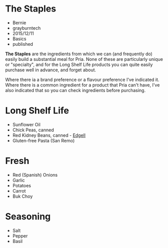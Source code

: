 # The Staples
- Bernie
- grayburntech
- 2015/12/11
- Basics
- published

**The Staples** are the ingredients from which we can (and frequently do) easily build a substantial meal for Pria. None of these are particularly unique or "specialty", and for the Long Shelf Life products you can quite easily purchase well in advance, and forget about.

Where there ia a brand preference or a flavour preference I've indicated it. Where there is a common ingredient for a product that Pria can't have, I've also indicated that so you can check ingredients before purchasing.

Long Shelf Life
===============
* Sunflower Oil
* Chick Peas, canned
* Red Kidney Beans, canned - [Edgell](http://edgell.com.au/our-range/legumes/red-kidney-beans)
* Gluten-free Pasta (San Remo)

Fresh
=====
* Red (Spanish) Onions
* Garlic
* Potatoes
* Carrot
* Buk Choy

Seasoning
=========
* Salt
* Pepper
* Basil